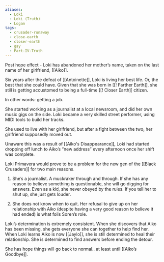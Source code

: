 ```yaml
---
aliases:
  - Loki
  - Loki (Truth)
  - Logan
tags:
  - crusader-runaway
  - close-earth
  - closer-earth
  - gay
  - Part-IV-Truth
---
```

Post hope effect - Loki has abandoned her mother’s name, taken on the last name of her girlfriend, [[Aiko]].

Six years after the defeat of [[Antoinette]], Loki is living her best life. Or, the best that she could have. Given that she was born in [[! Farther Earth]], she still is getting accustomed to being a full-time [[! Closer Earth]] citizen.

In other words: getting a job. 

She started working as a journalist at a local newsroom, and did her own music gigs on the side. Loki became a very skilled street performer, using MIDI tools to build her tracks.

She used to live with her girlfriend, but after a fight between the two, her girlfriend supposedly moved out. 

Unaware this was a result of [[Aiko's Disappearance]], Loki had started dropping off lunch to Aiko’s “new address” every afternoon once her shift was complete. 

Loki Primavera would prove to be a problem for the new gen of the [[Black Crusaders]] for two main reasons. 

1) She’s a journalist. A muckraker through and through. If she has any reason to believe something is questionable, she will go digging for answers. Even as a kid, she never obeyed by the rules. If you tell her to shut up, she just gets louder.

2) She does not know when to quit. Her refusal to give up on her relationship with Aiko (despite having a very good reason to believe it had ended) is what foils Soren’s role. 

Loki’s determination is extremely consistent. When she discovers that Aiko has been missing, she gets everyone she can together to help find her. When Loki learns Aiko is now [[Jaylo]], she is still determined to heal their relationship. She is determined to find answers before ending the detour. 

She has hope things will go back to normal.. at least until [[Aiko’s Goodbye]].

